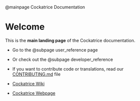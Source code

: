 @mainpage Cockatrice Documentation

# Welcome

This is the **main landing page** of the Cockatrice documentation.

- Go to the @subpage user_reference page
- Or check out the @subpage developer_reference

- If you want to contribute code or translations, read our <a href="https://github.com/Cockatrice/Cockatrice?tab=contributing-ov-file#readme">CONTRIBUTING.md</a> file
- <a href="https://github.com/Cockatrice/Cockatrice/wiki">Cockatrice Wiki</a>
- <a href="https://cockatrice.github.io/">Cockatrice Webpage</a>